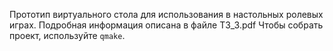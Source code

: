 Прототип виртуального стола для использования в настольных ролевых играх. Подробная информация описана в файле ТЗ_3.pdf
Чтобы собрать проект, используйте `qmake`.
